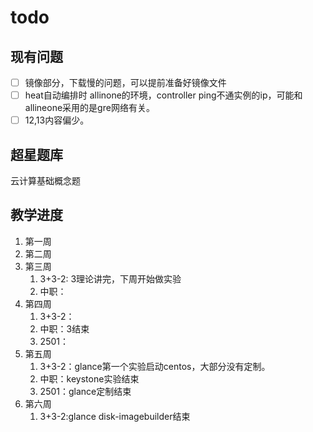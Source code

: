 # todo

## 现有问题

- [ ] 镜像部分，下载慢的问题，可以提前准备好镜像文件
- [ ] heat自动编排时 allinone的环境，controller ping不通实例的ip，可能和allineone采用的是gre网络有关。
- [ ] 12,13内容偏少。

## 超星题库

云计算基础概念题

## 教学进度

1. 第一周
2. 第二周
3. 第三周
   1. 3+3-2: 3理论讲完，下周开始做实验
   2. 中职：
4. 第四周
   1. 3+3-2：
   2. 中职：3结束
   3. 2501：
5. 第五周
   1. 3+3-2：glance第一个实验启动centos，大部分没有定制。
   2. 中职：keystone实验结束
   3. 2501：glance定制结束
6. 第六周
   1. 3+3-2:glance disk-imagebuilder结束
